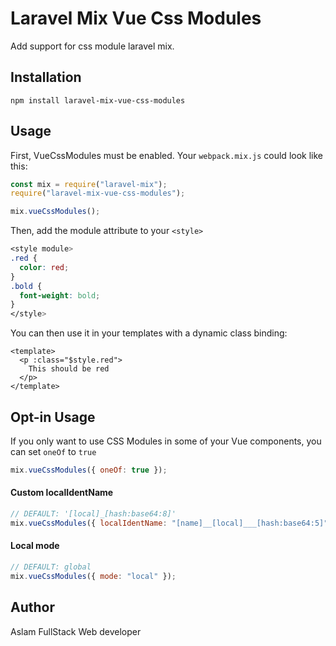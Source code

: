 # Laravel Mix Vue Css Modules

Add support for css module laravel mix.

## Installation

```
npm install laravel-mix-vue-css-modules
```

## Usage

First, VueCssModules must be enabled. Your `webpack.mix.js` could look like this:

```js
const mix = require("laravel-mix");
require("laravel-mix-vue-css-modules");

mix.vueCssModules();
```

Then, add the module attribute to your `<style>`

```css
<style module>
.red {
  color: red;
}
.bold {
  font-weight: bold;
}
</style>
```

You can then use it in your templates with a dynamic class binding:

```vue
<template>
  <p :class="$style.red">
    This should be red
  </p>
</template>
```

## Opt-in Usage

If you only want to use CSS Modules in some of your Vue components, you can set `oneOf` to `true`

```js
mix.vueCssModules({ oneOf: true });
```

#### Custom localIdentName

```js
// DEFAULT: '[local]_[hash:base64:8]'
mix.vueCssModules({ localIdentName: "[name]__[local]___[hash:base64:5]" });
```

#### Local mode

```js
// DEFAULT: global
mix.vueCssModules({ mode: "local" });
```

## Author

Aslam
FullStack Web developer
